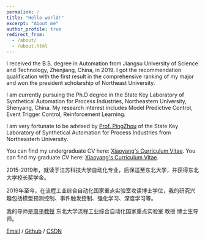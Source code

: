 ```yaml
---
permalink: /
title: "Hello world!"
excerpt: "About me"
author_profile: true
redirect_from: 
  - /about/
  - /about.html
---
```

I received the B.S. degree in Automation from Jiangsu University of Science and Technology, Zhenjiang, China, in 2019. I got the recommendation qualification with the first result in the comprehensive ranking of my major and won the president scholarship of Northeast University.

I am currently pursuing the Ph.D degree in the State Key Laboratory of Synthetical Automation for Process Industries, Northeastern University, Shenyang, China. My research interest includes Model Predictive Control, Event Trigger Control, Reinforcement Learning. 

I am very fortunate to be advised by [Prof. PingZhou](http://faculty.neu.edu.cn/zhouping/) of the State Key Laboratory of Synthetical Automation for Process Industries from Northeasterh University.

You can find my undergraduate CV here: [Xiaoyang's Curriculum Vitae](../assets/Curriculum_Vitae.pdf). You can find my graduate CV here: [Xiaoyang's Curriculum Vitae](../assets/Curriculum_Vitae.pdf).

2015-2019年，就读于江苏科技大学自动化专业，后保送至东北大学，并获得东北大学校长奖学金。

2019年至今，在流程工业综合自动化国家重点实验室攻读博士学位，我的研究兴趣包括模型预测控制、事件触发控制、强化学习、深度学习等。

我的导师是[周平教授](http://faculty.neu.edu.cn/zhouping/) 东北大学流程工业综合自动化国家重点实验室 教授 博士生导师。

[Email](“xiaoyangsun@qq.com”) / [Github](https://github.com/sunxiaoyang1996) /  [CSDN](https://blog.csdn.net/manqianfu9364?type=blog)
